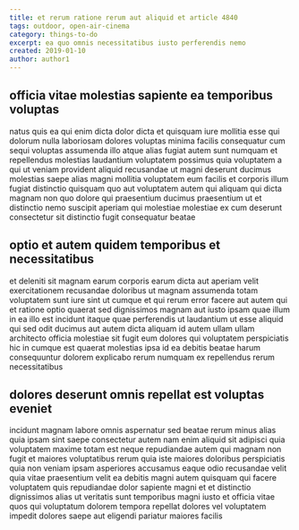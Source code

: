 ```yaml
---
title: et rerum ratione rerum aut aliquid et article 4840
tags: outdoor, open-air-cinema
category: things-to-do
excerpt: ea quo omnis necessitatibus iusto perferendis nemo
created: 2019-01-10
author: author1
---
```


## officia vitae molestias sapiente ea temporibus voluptas

natus quis ea qui enim dicta dolor dicta et quisquam iure mollitia esse qui dolorum nulla laboriosam dolores voluptas minima facilis consequatur cum sequi voluptas assumenda illo atque alias fugiat autem sunt numquam et repellendus molestias laudantium voluptatem possimus quia voluptatem a qui ut veniam provident aliquid recusandae ut magni deserunt ducimus molestias saepe alias magni mollitia voluptatem eum facilis et corporis illum fugiat distinctio quisquam quo aut voluptatem autem qui aliquam qui dicta magnam non quo dolore qui praesentium ducimus praesentium ut et distinctio nemo suscipit aperiam qui molestiae molestiae ex cum deserunt consectetur sit distinctio fugit consequatur beatae

## optio et autem quidem temporibus et necessitatibus

et deleniti sit magnam earum corporis earum dicta aut aperiam velit exercitationem recusandae doloribus ut magnam assumenda totam voluptatem sunt iure sint ut cumque et qui rerum error facere aut autem qui et ratione optio quaerat sed dignissimos magnam aut iusto ipsam quae illum in ea illo est incidunt itaque quae perferendis ut laudantium ut esse aliquid qui sed odit ducimus aut autem dicta aliquam id autem ullam ullam architecto officia molestiae sit fugit eum dolores qui voluptatem perspiciatis hic in cumque est quaerat molestias ipsa id ea debitis beatae harum consequuntur dolorem explicabo rerum numquam ex repellendus rerum necessitatibus

## dolores deserunt omnis repellat est voluptas eveniet

incidunt magnam labore omnis aspernatur sed beatae rerum minus alias quia ipsam sint saepe consectetur autem nam enim aliquid sit adipisci quia voluptatem maxime totam est neque repudiandae autem qui magnam non fugit et maiores voluptatibus rerum quia iste maiores doloribus perspiciatis quia non veniam ipsam asperiores accusamus eaque odio recusandae velit quia vitae praesentium velit ea debitis magni autem quisquam qui facere voluptatem quis repudiandae dolor sapiente magni et et distinctio dignissimos alias ut veritatis sunt temporibus magni iusto et officia vitae quos qui voluptatum dolorem tempora repellat dolores vel voluptatem impedit dolores saepe aut eligendi pariatur maiores facilis

